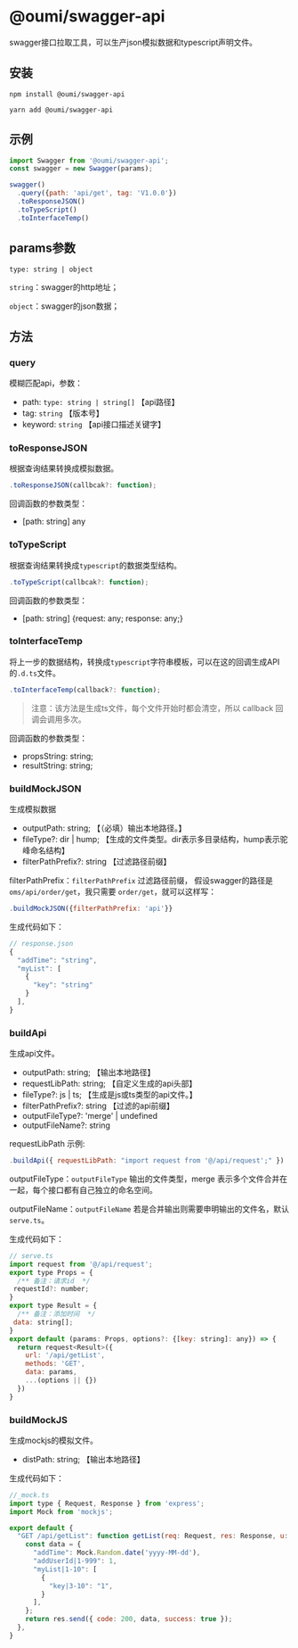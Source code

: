# @oumi/swagger-api
swagger接口拉取工具，可以生产json模拟数据和typescript声明文件。

## 安装
```
npm install @oumi/swagger-api

yarn add @oumi/swagger-api
```

## 示例
```js
import Swagger from '@oumi/swagger-api';
const swagger = new Swagger(params);

swagger()
  .query({path: 'api/get', tag: 'V1.0.0'})
  .toResponseJSON()
  .toTypeScript()
  .toInterfaceTemp()
```

## params参数
`type: string | object` 

`string`：swagger的http地址；

`object`：swagger的json数据；


## 方法

### query
模糊匹配api，参数：
+ path: `type: string | string[]`  【api路径】
+ tag: `string` 【版本号】
+ keyword: `string` 【api接口描述关键字】


### toResponseJSON
根据查询结果转换成模拟数据。
```js
.toResponseJSON(callbcak?: function);
```
回调函数的参数类型：
+ [path: string] any


### toTypeScript
根据查询结果转换成`typescript`的数据类型结构。
```js
.toTypeScript(callbcak?: function);
```
回调函数的参数类型：
+ [path: string] {request: any; response: any;}


### toInterfaceTemp
将上一步的数据结构，转换成`typescript`字符串模板，可以在这的回调生成API的`.d.ts`文件。
```js
.toInterfaceTemp(callback?: function);
```
> 注意：该方法是生成ts文件，每个文件开始时都会清空，所以 callback 回调会调用多次。

回调函数的参数类型：
+ propsString: string;
+ resultString: string;



### buildMockJSON
生成模拟数据
+ outputPath: string; 【（必填）输出本地路径。】
+ fileType?: dir | hump;  【生成的文件类型。dir表示多目录结构，hump表示驼峰命名结构】
+ filterPathPrefix?: string  【过滤路径前缀】


filterPathPrefix：`filterPathPrefix` 过滤路径前缀，
假设swagger的路径是 `oms/api/order/get`，我只需要 `order/get`，就可以这样写：
```js
.buildMockJSON({filterPathPrefix: 'api'}}
```

生成代码如下：
```js
// response.json
{
  "addTime": "string",
  "myList": [
    {
      "key": "string"
    }
  ],
}
```


### buildApi
生成api文件。

+ outputPath: string;  【输出本地路径】
+ requestLibPath: string;  【自定义生成的api头部】
+ fileType?: js | ts;  【生成是js或ts类型的api文件。】
+ filterPathPrefix?: string  【过滤的api前缀】
+ outputFileType?: 'merge' | undefined
+ outputFileName?: string

requestLibPath 示例:
```js
.buildApi({ requestLibPath: "import request from '@/api/request';" })
```

outputFileType：`outputFileType` 输出的文件类型，merge 表示多个文件合并在一起，每个接口都有自己独立的命名空间。

outputFileName：`outputFileName` 若是合并输出则需要申明输出的文件名，默认`serve.ts`。


生成代码如下：
```js
// serve.ts
import request from '@/api/request';  
export type Props = { 
  /** 备注：请求id  */ 
 requestId?: number; 
} 
export type Result = { 
  /** 备注：添加时间  */ 
 data: string[]; 
} 
export default (params: Props, options?: {[key: string]: any}) => {
  return request<Result>({
    url: '/api/getList',
    methods: 'GET',
    data: params,
    ...(options || {})
  })
} 

```




### buildMockJS
生成mockjs的模拟文件。

+ distPath: string;  【输出本地路径】

生成代码如下：
```js
//_mock.ts
import type { Request, Response } from 'express';
import Mock from 'mockjs'; 

export default { 
  "GET /api/getList": function getList(req: Request, res: Response, u: string){
    const data = {
      "addTime": Mock.Random.date('yyyy-MM-dd'),
      "addUserId|1-999": 1,
      "myList|1-10": [
        {
          "key|3-10": "1",
        }
      ],
    };
    return res.send({ code: 200, data, success: true });
  }, 
}
```
